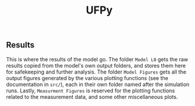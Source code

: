 <h1 align = "center"> UFPy </h1> <br>

## Results

This is where the results of the model go. The folder `Model L0` gets the raw results copied from the model's own output folders, and stores them here for safekeeping and further analysis. The folder `Model Figures` gets all the output figures generated by the various plotting functions (see the documentation in `src/`), each in their own folder named after the simulation runs. Lastly, `Measurment Figures` is reserved for the plotting functions related to the measurement data, and some other miscellaneous plots.